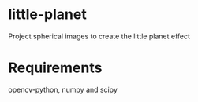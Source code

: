 # little-planet
Project spherical images to create the little planet effect

# Requirements
opencv-python, numpy and scipy


